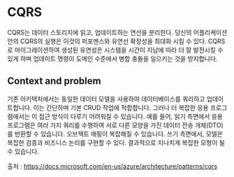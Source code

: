 # CQRS

CQRS는 데이터 스토리지에 읽고, 업데이트하는 연산을 분리한다. 당신의 어플리케이션안의 CQRS의 실행은 이것의 퍼포멘스와 유연선 확장성을 최대화 시킬 수 있다. CQRS로 마이그레이션하여 생성된 유연성은 시스템을 시간이 지남에 따라 더 잘 발전시킬 수 있게 하며 업데이트 명령이 도메인 수준에서 병합 충돌을 일으키는 것을 방지합니다.

## Context and problem

기존 아키텍처에서는 동일한 데이터 모델을 사용하여 데이터베이스를 쿼리하고 업데이트합니다. 이는 간단하며 기본 CRUD 작업에 적합합니다. 그러나 더 복잡한 응용 프로그램에서는 이 접근 방식이 다루기 어려워질 수 있습니다. 예를 들어, 읽기 측면에서 응용 프로그램은 여러 가지 쿼리를 수행하여 서로 다른 모양을 가진 데이터 전송 개체(DTO)를 반환할 수 있습니다. 오브젝트 매핑이 복잡해질 수 있습니다. 쓰기 측면에서, 모델은 복잡한 검증과 비즈니스 논리를 구현할 수 있다. 결과적으로 지나치게 복잡한 모형이 될 수 있습니다.





출처 : https://docs.microsoft.com/en-us/azure/architecture/patterns/cqrs